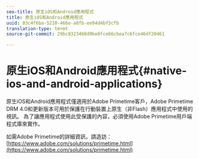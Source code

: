 ```yaml
---
seo-title: 原生iOS和Android應用程式
title: 原生iOS和Android應用程式
uuid: 03c4f6ba-5210-466e-a8fb-ee94d4bf3cfb
translation-type: tm+mt
source-git-commit: 29bc8323460d9be0fce66cbea7c6fce46df20d61

---
```



# 原生iOS和Android應用程式{#native-ios-and-android-applications}

原生iOS和Android應用程式僅適用於Adobe Primetime客戶，Adobe Primetime DRM 4.0和更新版本可用於保護在行動裝置上原生（非Flash）應用程式中使用的視訊。 為了讓應用程式使用此受保護的內容，必須使用Adobe Primetime用戶端程式庫來實作。

如需Adobe Primetime的詳細資訊，請造訪： [https://www.adobe.com/solutions/primetime.html](https://www.adobe.com/solutions/primetime.html)
